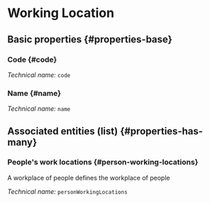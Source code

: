 #  Working Location
<!--- THIS FILE IS GENERATED PLEASE DO NOT EDIT IT DIRECTLY --->



<OH code="workingLocation"/>


## Basic properties {#properties-base}

### Code {#code}



*Technical name:* ```code```
<PH code="workingLocation:code"/>

### Name {#name}



*Technical name:* ```name```
<PH code="workingLocation:name"/>




## Associated entities (list) {#properties-has-many}

### People's work locations {#person-working-locations}

A workplace of people defines the workplace of people

*Technical name:* ```personWorkingLocations```
<PH code="workingLocation:personWorkingLocations"/>




